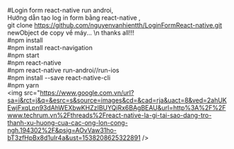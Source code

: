﻿#Login form react-native run androi, <br/> Hướng dẫn tạo log in form bằng react-native ,<br/> git clone https://github.com/nguyenvanhientth/LoginFormReact-native.git newObject de copy về máy... \n thanks all!!! <br/>
#npm install<br/>
#npm install react-navigation <br/>
#npm start<br/>
#npm react-native<br/>
#npm react-native run-androi//run-ios<br/>
#npm install --save  react-native-cli<br/>
#npm yarn<br/>
<img src="https://www.google.com.vn/url?sa=i&rct=j&q=&esrc=s&source=images&cd=&cad=rja&uact=8&ved=2ahUKEwjFxqLpn93dAhWEXbwKHZzIBUYQjRx6BAgBEAU&url=http%3A%2F%2Fwww.techrum.vn%2Fthreads%2Freact-native-la-gi-tai-sao-dang-tro-thanh-xu-huong-cua-cac-ong-lon-cong-ngh.194302%2F&psig=AOvVaw31ho-bT3zfHpBx8d1uIr4a&ust=1538208625322891 />
